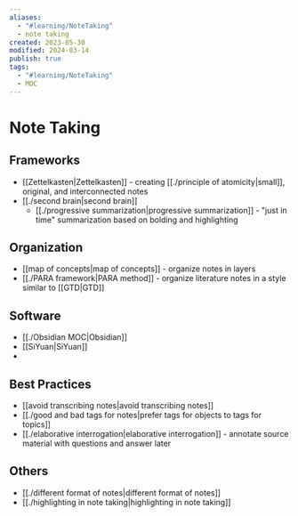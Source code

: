 ```yaml
---
aliases:
  - "#learning/NoteTaking"
  - note taking
created: 2023-05-30
modified: 2024-03-14
publish: true
tags:
  - "#learning/NoteTaking"
  - MOC
---
```


# Note Taking
## Frameworks
- [[Zettelkasten|Zettelkasten]] - creating [[./principle of atomicity|small]], original, and interconnected notes
- [[./second brain|second brain]]
  - [[./progressive summarization|progressive summarization]] - "just in time" summarization based on bolding and highlighting

## Organization
- [[map of concepts|map of concepts]] - organize notes in layers
- [[./PARA framework|PARA method]] - organize literature notes in a style similar to [[GTD|GTD]]

## Software
- [[./Obsidian MOC|Obsidian]]
- [[SiYuan|SiYuan]]
- 

## Best Practices
- [[avoid transcribing notes|avoid transcribing notes]]
- [[./good and bad tags for notes|prefer tags for objects to tags for topics]]
- [[./elaborative interrogation|elaborative interrogation]] - annotate source material with questions and answer later

## Others
- [[./different format of notes|different format of notes]]
- [[./highlighting in note taking|highlighting in note taking]]
